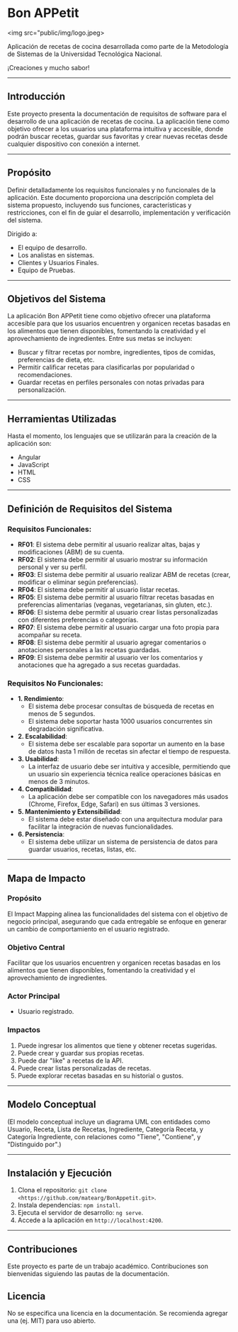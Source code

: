 # Bon APPetit

<img src="public/img/logo.jpeg></img>

Aplicación de recetas de cocina desarrollada como parte de la Metodología de Sistemas de la Universidad Tecnológica Nacional.

¡Creaciones y mucho sabor!

---

## Introducción

Este proyecto presenta la documentación de requisitos de software para el desarrollo de una aplicación de recetas de cocina. La aplicación tiene como objetivo ofrecer a los usuarios una plataforma intuitiva y accesible, donde podrán buscar recetas, guardar sus favoritas y crear nuevas recetas desde cualquier dispositivo con conexión a internet.

---

## Propósito

Definir detalladamente los requisitos funcionales y no funcionales de la aplicación. Este documento proporciona una descripción completa del sistema propuesto, incluyendo sus funciones, características y restricciones, con el fin de guiar el desarrollo, implementación y verificación del sistema.

Dirigido a:

- El equipo de desarrollo.
- Los analistas en sistemas.
- Clientes y Usuarios Finales.
- Equipo de Pruebas.

---

## Objetivos del Sistema

La aplicación Bon APPetit tiene como objetivo ofrecer una plataforma accesible para que los usuarios encuentren y organicen recetas basadas en los alimentos que tienen disponibles, fomentando la creatividad y el aprovechamiento de ingredientes. Entre sus metas se incluyen:

- Buscar y filtrar recetas por nombre, ingredientes, tipos de comidas, preferencias de dieta, etc.
- Permitir calificar recetas para clasificarlas por popularidad o recomendaciones.
- Guardar recetas en perfiles personales con notas privadas para personalización.

---

## Herramientas Utilizadas

Hasta el momento, los lenguajes que se utilizarán para la creación de la aplicación son:

- Angular
- JavaScript
- HTML
- CSS

---

## Definición de Requisitos del Sistema

### Requisitos Funcionales:

- **RF01**: El sistema debe permitir al usuario realizar altas, bajas y modificaciones (ABM) de su cuenta.
- **RF02**: El sistema debe permitir al usuario mostrar su información personal y ver su perfil.
- **RF03**: El sistema debe permitir al usuario realizar ABM de recetas (crear, modificar o eliminar según preferencias).
- **RF04**: El sistema debe permitir al usuario listar recetas.
- **RF05**: El sistema debe permitir al usuario filtrar recetas basadas en preferencias alimentarias (veganas, vegetarianas, sin gluten, etc.).
- **RF06**: El sistema debe permitir al usuario crear listas personalizadas con diferentes preferencias o categorías.
- **RF07**: El sistema debe permitir al usuario cargar una foto propia para acompañar su receta.
- **RF08**: El sistema debe permitir al usuario agregar comentarios o anotaciones personales a las recetas guardadas.
- **RF09**: El sistema debe permitir al usuario ver los comentarios y anotaciones que ha agregado a sus recetas guardadas.

### Requisitos No Funcionales:

- **1. Rendimiento**:
  - El sistema debe procesar consultas de búsqueda de recetas en menos de 5 segundos.
  - El sistema debe soportar hasta 1000 usuarios concurrentes sin degradación significativa.
- **2. Escalabilidad**:
  - El sistema debe ser escalable para soportar un aumento en la base de datos hasta 1 millón de recetas sin afectar el tiempo de respuesta.
- **3. Usabilidad**:
  - La interfaz de usuario debe ser intuitiva y accesible, permitiendo que un usuario sin experiencia técnica realice operaciones básicas en menos de 3 minutos.
- **4. Compatibilidad**:
  - La aplicación debe ser compatible con los navegadores más usados (Chrome, Firefox, Edge, Safari) en sus últimas 3 versiones.
- **5. Mantenimiento y Extensibilidad**:
  - El sistema debe estar diseñado con una arquitectura modular para facilitar la integración de nuevas funcionalidades.
- **6. Persistencia**:
  - El sistema debe utilizar un sistema de persistencia de datos para guardar usuarios, recetas, listas, etc.

---

## Mapa de Impacto

### Propósito

El Impact Mapping alinea las funcionalidades del sistema con el objetivo de negocio principal, asegurando que cada entregable se enfoque en generar un cambio de comportamiento en el usuario registrado.

### Objetivo Central

Facilitar que los usuarios encuentren y organicen recetas basadas en los alimentos que tienen disponibles, fomentando la creatividad y el aprovechamiento de ingredientes.

### Actor Principal

- Usuario registrado.

### Impactos

1. Puede ingresar los alimentos que tiene y obtener recetas sugeridas.
2. Puede crear y guardar sus propias recetas.
3. Puede dar "like" a recetas de la API.
4. Puede crear listas personalizadas de recetas.
5. Puede explorar recetas basadas en su historial o gustos.

---

## Modelo Conceptual

(El modelo conceptual incluye un diagrama UML con entidades como Usuario, Receta, Lista de Recetas, Ingrediente, Categoría Receta, y Categoría Ingrediente, con relaciones como "Tiene", "Contiene", y "Distinguido por".)

---

## Instalación y Ejecución

1. Clona el repositorio: `git clone <https://github.com/matearg/BonAppetit.git>`.
2. Instala dependencias: `npm install`.
3. Ejecuta el servidor de desarrollo: `ng serve`.
4. Accede a la aplicación en `http://localhost:4200`.

---

## Contribuciones

Este proyecto es parte de un trabajo académico. Contribuciones son bienvenidas siguiendo las pautas de la documentación.

## Licencia

No se especifica una licencia en la documentación. Se recomienda agregar una (ej. MIT) para uso abierto.
